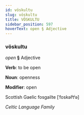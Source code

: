 ```yaml
---
id: vöskultu
slug: vöskultu
title: VÖSKULTU
sidebar_position: 597
hoverText: open § Adjective
---
```


### vöskultu

*open* **§** Adjective

**Verb**: to be open

**Noun**: openness

**Modifier**: open

Scottish Gaelic fosgailte [ˈfoskəlʲtʲə]

*Celtic Language Family*